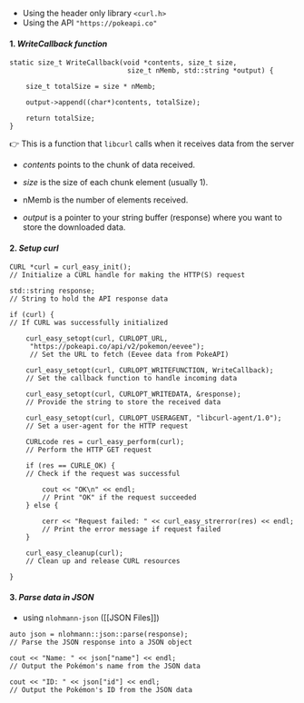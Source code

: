 
- Using the header only library `<curl.h>`
- Using the API `"https://pokeapi.co"` 

#### 1. *WriteCallback function* 

```
static size_t WriteCallback(void *contents, size_t size, 
							 size_t nMemb, std::string *output) {
	
	size_t totalSize = size * nMemb;
	
	output->append((char*)contents, totalSize);
	
	return totalSize;
}
```

👉 This is a function that `libcurl` calls when it receives data from the server

- _contents_ points to the chunk of data received.

- _size_ is the size of each chunk element (usually 1).

- nMemb is the number of elements received.

- _output_ is a pointer to your string buffer (response) where you want to store the downloaded data.

#### 2. *Setup curl* 

```
CURL *curl = curl_easy_init(); 
// Initialize a CURL handle for making the HTTP(S) request

std::string response; 
// String to hold the API response data

if (curl) { 
// If CURL was successfully initialized
	
	curl_easy_setopt(curl, CURLOPT_URL, 
	 "https://pokeapi.co/api/v2/pokemon/eevee"); 
	 // Set the URL to fetch (Eevee data from PokeAPI)
	
	curl_easy_setopt(curl, CURLOPT_WRITEFUNCTION, WriteCallback); 
	// Set the callback function to handle incoming data
	
	curl_easy_setopt(curl, CURLOPT_WRITEDATA, &response); 
	// Provide the string to store the received data
	
	curl_easy_setopt(curl, CURLOPT_USERAGENT, "libcurl-agent/1.0");
	// Set a user-agent for the HTTP request
	
	CURLcode res = curl_easy_perform(curl); 
	// Perform the HTTP GET request
	
	if (res == CURLE_OK) { 
	// Check if the request was successful
		
		cout << "OK\n" << endl; 
		// Print "OK" if the request succeeded
	} else {
		
		cerr << "Request failed: " << curl_easy_strerror(res) << endl;
		// Print the error message if request failed
	}
	
	curl_easy_cleanup(curl); 
	// Clean up and release CURL resources
	
}
```

#### 3. *Parse data in JSON* 

- using `nlohmann-json` ([[JSON Files]])

```
auto json = nlohmann::json::parse(response); 
// Parse the JSON response into a JSON object

cout << "Name: " << json["name"] << endl; 
// Output the Pokémon's name from the JSON data

cout << "ID: " << json["id"] << endl; 
// Output the Pokémon's ID from the JSON data
```
